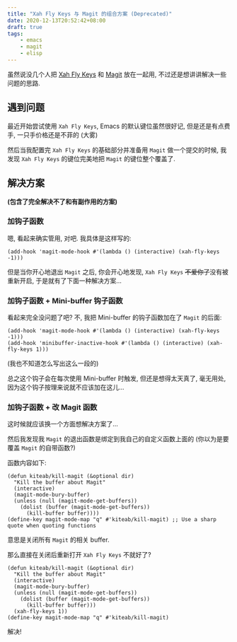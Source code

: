 ```yaml
---
title: "Xah Fly Keys 与 Magit 的组合方案 (Deprecated)"
date: 2020-12-13T20:52:42+08:00
draft: true
tags:
    - emacs
    - magit
    - elisp
---
```


虽然说没几个人把 [Xah Fly Keys](https://github.com/xahlee/xah-fly-keys) 和 [Magit](https://github.com/magit/magit) 放在一起用, 不过还是想讲讲解决一些问题的思路.

<!--more-->

## 遇到问题

最近开始尝试使用 `Xah Fly Keys`, Emacs 的默认键位虽然很好记, 但是还是有点费手, 一只手价格还是不菲的 (大雾)

然后当我配置完 `Xah Fly Keys` 的基础部分并准备用 `Magit` 做一个提交的时候, 我发现 `Xah Fly Keys` 的键位完美地把 `Magit` 的键位整个覆盖了.

## 解决方案

**(包含了完全解决不了和有副作用的方案)**

### 加钩子函数

嗯, 看起来确实管用, 对吧. 我具体是这样写的:

```emacs-lisp
(add-hook 'magit-mode-hook #'(lambda () (interactive) (xah-fly-keys -1)))
```

但是当你开心地退出 `Magit` 之后, 你会开心地发现, `Xah Fly Keys` ~~不爱你了~~没有被重新开启, 于是就有了下面一种解决方案...

### 加钩子函数 + Mini-buffer 钩子函数

看起来完全没问题了吧? 不, 我把 Mini-buffer 的钩子函数加在了 `Magit` 的后面:

```emacs-lisp
(add-hook 'magit-mode-hook #'(lambda () (interactive) (xah-fly-keys -1)))
(add-hook 'minibuffer-inactive-hook #'(lambda () (interactive) (xah-fly-keys 1)))
```

(我也不知道怎么写出这么一段的)

总之这个钩子会在每次使用 Mini-buffer 时触发, 但还是想得太天真了, 毫无用处, 因为这个钩子按理来说就不应该加在这儿...

### 加钩子函数 + 改 Magit 函数

这时候就应该换一个方面想解决方案了...

然后我发现我 `Magit` 的退出函数是绑定到我自己的自定义函数上面的 (你以为是要覆盖 `Magit` 的自带函数?)

函数内容如下:

```emacs-lisp
(defun kiteab/kill-magit (&optional dir)
  "Kill the buffer about Magit"
  (interactive)
  (magit-mode-bury-buffer)
  (unless (null (magit-mode-get-buffers))
    (dolist (buffer (magit-mode-get-buffers))
      (kill-buffer buffer))))
(define-key magit-mode-map "q" #'kiteab/kill-magit) ;; Use a sharp quote when quoting functions
```

意思是关闭所有 `Magit` 的相关 buffer.

那么直接在关闭后重新打开 `Xah Fly Keys` 不就好了?

```emacs-lisp
(defun kiteab/kill-magit (&optional dir)
  "Kill the buffer about Magit"
  (interactive)
  (magit-mode-bury-buffer)
  (unless (null (magit-mode-get-buffers))
    (dolist (buffer (magit-mode-get-buffers))
      (kill-buffer buffer)))
  (xah-fly-keys 1))
(define-key magit-mode-map "q" #'kiteab/kill-magit)
```

解决!
